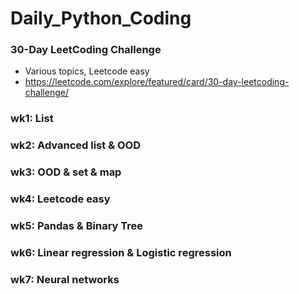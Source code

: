 # Daily_Python_Coding
### 30-Day LeetCoding Challenge
* Various topics, Leetcode easy
* https://leetcode.com/explore/featured/card/30-day-leetcoding-challenge/
### wk1: List
### wk2: Advanced list & OOD
### wk3: OOD & set & map
### wk4: Leetcode easy
### wk5: Pandas & Binary Tree
### wk6: Linear regression & Logistic regression
### wk7: Neural networks
